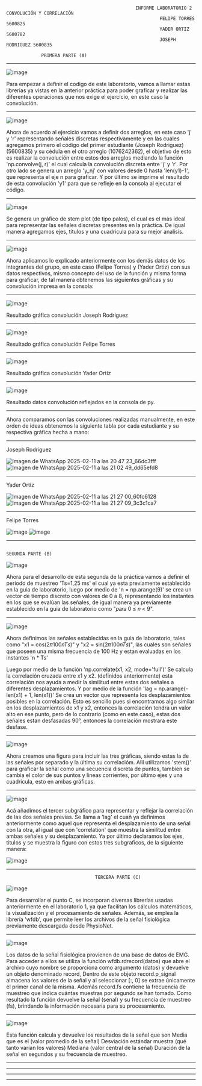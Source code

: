                                                     INFORME LABORATORIO 2 CONVOLUCIÓN Y CORRELACIÓN 
                                                             FELIPE TORRES 5600825
                                                             YADER ORTIZ   5600782
                                                             JOSEPH RODRIGUEZ 5600835

                 PRIMERA PARTE (A)
___________________________________________________________________________________________________________________________

![image](https://github.com/user-attachments/assets/f3c8b298-402a-4acb-800c-add117427036)

Para empezar a definir el codigo de este laboratorio, vamos a llamar estas librerias ya vistas en la anterior práctica para poder graficar y realizar las diferentes operaciones que nos exige el ejercicio, en este caso la convolución.
___________________________________________________________________________________________________________________________

![image](https://github.com/user-attachments/assets/5695277b-239f-4baa-9879-96ae51555c8c)

Ahora de acuerdo al ejercicio vamos a definir dos arreglos, en este caso 'j' y 'r' representando señales discretas respectivamente y en las cuales agregamos primero el código del primer estudiante (Joseph Rodriguez) (5600835) y su cédula en el otro arreglo (1076242362), el objetivo de esto es realizar la convolución entre estos dos arreglos mediando la función 'np.convolve(j, r)' el cual calcula la convolución discreta entre 'j' y 'r'.
Por otro lado se genera un arreglo 'y_nj' con valores desde 0 hasta 'len(y1)-1', que representa el eje n para graficar. Y por último se imprime el resultado de esta convolución 'y1' para que se refleje en la consola al ejecutar el código.
___________________________________________________________________________________________________________________________

![image](https://github.com/user-attachments/assets/e16c8f89-7a2a-40b5-982a-8c7599fd0132)

Se genera un gráfico de stem plot (de tipo palos), el cual es el más ideal para representar las señales discretas presentes en la práctica. De igual manera agregamos ejes, titulos y una cuadricula para su mejor analisís.
___________________________________________________________________________________________________________________________

![image](https://github.com/user-attachments/assets/fe7c727b-4e84-4da9-afcd-f61013be1ee9)

Ahora aplicamos lo explicado anteriormente con los demás datos de los integrantes del grupo, en este caso (Felipe Torres) y (Yader Ortiz) con sus datos respectivos, mismo concepto del uso de la función y misma forma para graficar, de tal manera obtenemos las siguientes gráficas y su convolución impresa en la consola:
___________________________________________________________________________________________________________________________

![image](https://github.com/user-attachments/assets/af537f3a-0bca-4d95-98ff-e73d377c7060)

Resultado gráfica convolución Joseph Rodriguez 
___________________________________________________________________________________________________________________________

![image](https://github.com/user-attachments/assets/a523b097-cc1a-43f9-872d-ac0a7393f496)

Resultado gráfica convolución Felipe Torres 
___________________________________________________________________________________________________________________________

![image](https://github.com/user-attachments/assets/db8f4cd3-ea31-4a1e-a3d5-a5354bf7d15d)

Resultado gráfica convolución Yader Ortiz
___________________________________________________________________________________________________________________________

![image](https://github.com/user-attachments/assets/9533c770-1cff-4833-b514-3244af135ac2)

Resultado datos convolución reflejados en la consola de py.

___________________________________________________________________________________________________________________________

Ahora comparamos con las convoluciones realizadas manualmente, en este orden de ideas obtenemos la siguiente tabla por cada estudiante y su respectiva gráfica hecha a mano:
___________________________________________________________________________________________________________________________

Joseph Rodriguez 

![Imagen de WhatsApp 2025-02-11 a las 20 47 23_66dc3fff](https://github.com/user-attachments/assets/51b9521e-2943-4889-a0a0-47826662b21b)
![Imagen de WhatsApp 2025-02-11 a las 21 02 49_dd65efd8](https://github.com/user-attachments/assets/8bf23f20-e8e8-473d-a794-0744e6f35d6a)
___________________________________________________________________________________________________________________________

Yader Ortiz 

![Imagen de WhatsApp 2025-02-11 a las 21 27 00_60fc6128](https://github.com/user-attachments/assets/33098a0a-db66-4da6-a60e-2a2cc8f86be2)
![Imagen de WhatsApp 2025-02-11 a las 21 27 09_3c3c1ca7](https://github.com/user-attachments/assets/3d4ee2a7-5fb6-48e0-a84b-b119e329405f)
___________________________________________________________________________________________________________________________
Felipe Torres 

![image](https://github.com/user-attachments/assets/d870b71e-2c4c-44ea-8624-2bbea483c921)
![image](https://github.com/user-attachments/assets/12b210db-683f-4e3e-a36b-6aeadb66eff0)

___________________________________________________________________________________________________________________________


                                                                           SEGUNDA PARTE (B) 
                                                                           
![image](https://github.com/user-attachments/assets/8e3f2a6b-0170-41cc-a86b-4dd8ccef8073)

Ahora para el desarrollo de esta segunda de la práctica vamos a definir el periodo de muestreo 'Ts=1,25 ms' el cual ya esta previamente establecido en la guia de laboratorio, luego por medio de 'n = np.arange(9)' se crea un vector de tiempo discreto con valores de 0 a 8, representando los instantes en los que se evalúan las señales, de igual manera ya previamente establecido en la guia de laboratorio como "𝑝𝑎𝑟𝑎 0 ≤ 𝑛 < 9".

___________________________________________________________________________________________________________________________

![image](https://github.com/user-attachments/assets/10110a3a-e8ff-4f2e-b633-f2718cb201da)

Ahora definimos las señales establecidas en la guia de laboratorio, tales como "x1 = cos(2𝜋100𝑛𝑇𝑠)" y "x2 = sin(2𝜋100𝑛𝑇𝑠)", las cuales son señales que poseen una misma frecuencia de 100 Hz y estan evaluadas en los instantes 'n * Ts'

Luego por medio de la función 'np.correlate(x1, x2, mode='full')' Se calcula la correlación cruzada entre x1 y x2. (definidos anteriormente) esta correlación nos ayuda a medir la similitud entre estas dos señales a diferentes desplazamientos. Y por medio de la función 'lag = np.arange(-len(x1) + 1, len(x1))' Se crea un vector que representa los desplazamientos posibles en la correlación. Esto es sencillo pues si encontramos algo similar en los desplazamientos de x1 y x2, entonces la correlación tendra un valor alto en ese punto, pero de lo contrario (como en este caso), estas dos señales estan desfasadas 90°, entonces la correlación mostrara este desfase.
___________________________________________________________________________________________________________________________

![image](https://github.com/user-attachments/assets/3209bd9b-e7a6-48e0-b021-27a4ff0c7b7d)

Ahora creamos una figura para incluir las tres gráficas, siendo estas la de las señales por separado y la última su correlacióm. 
Allí utilizamos 'stem()' para graficar la señal como una secuencia discreta de puntos, tambien se cambia el color de sus puntos y lineas corrientes, por último ejes y una cuadricula, esto en ambas gráficas.

___________________________________________________________________________________________________________________________

![image](https://github.com/user-attachments/assets/2fda55b1-ba33-40f0-a523-bbebcc4cfa36)

Acá añadimos el tercer subgráfico para representar y reflejar la correlación de las dos señales previas. Se llama a 'lag' el cuañ ya definimos anteriormente como aquel que representa el desplazamiento de una señal con la otra, al igual que con 'correlation' que muestra la similitud entre ambas señales y su desplazamiento. Ya por último declaramos los ejes, titulos y se muestra la figuro con estos tres subgraficos, de la siguiente manera:

![image](https://github.com/user-attachments/assets/3c3db6b0-73bd-43fe-a290-1a1eb4e97829)

___________________________________________________________________________________________________________________________

                                     TERCERA PARTE (C)
                                     
![image](https://github.com/user-attachments/assets/836aa702-8cc1-45e4-a647-10bbe5f00892)

Para desarrollar el punto C, se incorporan diversas librerías usadas anteriormente en el laboratorio 1, ya que facilitan los cálculos matemáticos, la visualización y el procesamiento de señales. Además, se emplea la librería 'wfdb', que permite leer los archivos de la señal fisiológica previamente descargada desde PhysioNet.

___________________________________________________________________________________________________________________________

![image](https://github.com/user-attachments/assets/ce75fe83-2a0b-4707-99f2-491367ef0149)

Los datos de la señal fisiológica provienen de una base de datos de EMG. Para acceder a ellos se utiliza la función wfdb.rdrecord(datos) que abre el archivo cuyo nombre se proporciona como argumento (datos) y devuelve un objeto denominado record, Dentro de este objeto record.p_signal almacena los valores de la señal y al seleccionar [:, 0] se extrae únicamente el primer canal de la misma. Además record.fs contiene la frecuencia de muestreo que indica cuántas muestras por segundo se han tomado. Como resultado la función devuelve la señal (senal) y su frecuencia de muestreo (fs), brindando la información necesaria para su procesamiento.
___________________________________________________________________________________________________________________________

![image](https://github.com/user-attachments/assets/b8b69978-70ba-4e6c-af25-7ee37d919825)

Esta función calcula y devuelve los resultados de la señal que son 
Media que es el (valor promedio de la señal)
Desviación estándar muestra (qué tanto varían los valores)
Mediana (valor central de la señal)
Duración de la señal en segundos y su frecuencia de muestreo.


___________________________________________________________________________________________________________________________
___________________________________________________________________________________________________________________________
___________________________________________________________________________________________________________________________
___________________________________________________________________________________________________________________________
